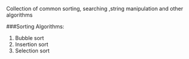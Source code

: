 Collection of common sorting, searching ,string manipulation and other algorithms

###Sorting Algorithms:
1. Bubble sort
2. Insertion sort
3. Selection sort
